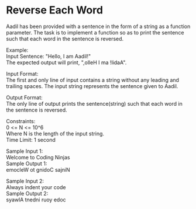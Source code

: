 # Reverse Each Word




Aadil has been provided with a sentence in the form of a string as a function parameter. The task is to implement a function so as to print the sentence such that each word in the sentence is reversed.             

Example:          
Input Sentence: "Hello, I am Aadil!"         
The expected output will print, ",olleH I ma !lidaA".         

Input Format:         
The first and only line of input contains a string without any leading and trailing spaces. The input string represents the sentence given to Aadil.        

Output Format:        
The only line of output prints the sentence(string) such that each word in the sentence is reversed.        

Constraints:        
0 <= N <= 10^6         
Where N is the length of the input string.        
Time Limit: 1 second        

Sample Input 1:        
Welcome to Coding Ninjas       
Sample Output 1:        
emocleW ot gnidoC sajniN      

Sample Input 2:       
Always indent your code       
Sample Output 2:         
syawlA tnedni ruoy edoc       
